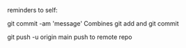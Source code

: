 reminders to self:

git commit -am 'message' 
    Combines git add and git commit

git push -u origin main
    push to remote repo